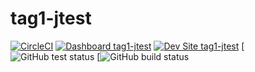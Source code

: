 # tag1-jtest

[![CircleCI](https://circleci.com/gh/jeremyandrews/tag1-jtest.svg?style=shield)](https://circleci.com/gh/jeremyandrews/tag1-jtest)
[![Dashboard tag1-jtest](https://img.shields.io/badge/dashboard-tag1_jtest-yellow.svg)](https://dashboard.pantheon.io/sites/58662162-ca2a-40f3-8fd6-2cbd0e1154d8#dev/code)
[![Dev Site tag1-jtest](https://img.shields.io/badge/site-tag1_jtest-blue.svg)](http://dev-tag1-jtest.pantheonsite.io/)
[![GitHub test status](https://github.com/tag1consulting/tag1-jtest/workflows/test/badge.svg)
[![GitHub build status](https://github.com/tag1consulting/tag1-jtest/workflows/build-deploy/badge.svg)
